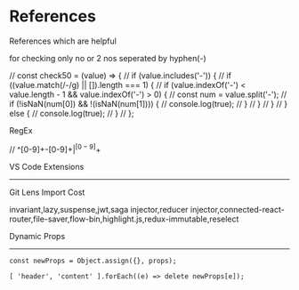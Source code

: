 # References
References which are helpful 


for checking only no or 2 nos seperated by hyphen(-)

// const check50 = (value) => {
// 	if (value.includes('-')) {
// 		if ((value.match(/-/g) || []).length === 1) {
// 			if (value.indexOf('-') < value.length - 1 && value.indexOf('-') > 0) {
// 				const num = value.split('-');
// 				if (!isNaN(num[0]) && !(isNaN(num[1]))) {
// 					console.log(true);
// 				}
// 			}
// 		}
// 	} else {
// 		console.log(true);
// 	}
// };

RegEx

// ^[0-9]+-[0-9]+$|^[0-9]+$



VS Code Extensions
*************************
Git Lens
Import Cost




invariant,lazy,suspense,jwt,saga injector,reducer injector,connected-react-router,file-saver,flow-bin,highlight.js,redux-immutable,reselect

Dynamic Props
*****************

	const newProps = Object.assign({}, props);

	[ 'header', 'content' ].forEach((e) => delete newProps[e]);
